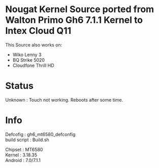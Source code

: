 # Nougat Kernel Source ported from Walton Primo Gh6 7.1.1 Kernel to Intex Cloud Q11

This Source also works on:<br />
- Wiko Lenny 3<br />
- BQ Strike 5020<br />
- Cloudfone Thrill HD<br />

# Status

Unknown : Touch not working. Reboots after some time.

# Info
Defcofig : gh6_mt6580_defconfig<br />
build script : Build.sh<br />

Chipset : MT6580<br />
Kernel  : 3.18.35<br />
Android : 7.0/7.1.1<br />
